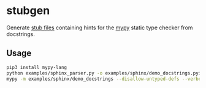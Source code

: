 stubgen
=======

Generate [stub files](https://www.python.org/dev/peps/pep-0484/#stub-files) containing hints for the
[mypy](http://mypy-lang.org/) static type checker from docstrings.

Usage
-----

```bash
pip3 install mypy-lang
python examples/sphinx_parser.py -o examples/sphinx/demo_docstrings.pyi
mypy -m examples/sphinx/demo_docstrings --disallow-untyped-defs --verbose
```
